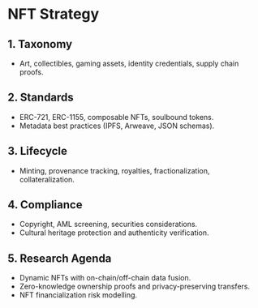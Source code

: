 # NFT Strategy

## 1. Taxonomy
- Art, collectibles, gaming assets, identity credentials, supply chain proofs.

## 2. Standards
- ERC-721, ERC-1155, composable NFTs, soulbound tokens.
- Metadata best practices (IPFS, Arweave, JSON schemas).

## 3. Lifecycle
- Minting, provenance tracking, royalties, fractionalization, collateralization.

## 4. Compliance
- Copyright, AML screening, securities considerations.
- Cultural heritage protection and authenticity verification.

## 5. Research Agenda
- Dynamic NFTs with on-chain/off-chain data fusion.
- Zero-knowledge ownership proofs and privacy-preserving transfers.
- NFT financialization risk modelling.
